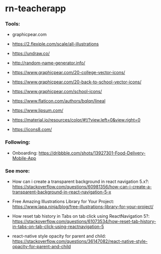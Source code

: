# rn-teacherapp

### Tools:

- graphicpear.com

- https://2.flexiple.com/scale/all-illustrations

- https://undraw.co/

- http://random-name-generator.info/

- https://www.graphicpear.com/20-college-vector-icons/

- https://www.graphicpear.com/20-back-to-school-vector-icons/

- https://www.graphicpear.com/school-icons/

- https://www.flaticon.com/authors/bqlqn/lineal

- https://www.lipsum.com/

- https://material.io/resources/color/#!/?view.left=0&view.right=0

- https://icons8.com/

### Following:

- Onboarding: https://dribbble.com/shots/13927301-Food-Delivery-Mobile-App

### See more:

- How can i create a transparent background in react navigation 5.x?: https://stackoverflow.com/questions/60981356/how-can-i-create-a-transparent-background-in-react-navigation-5-x

- Free Amazing Illustrations Library for Your Project: https://www.lapa.ninja/blog/free-illustrations-library-for-your-project/

- How reset tab history in Tabs on tab click using ReactNavigation 5?: https://stackoverflow.com/questions/61073534/how-reset-tab-history-in-tabs-on-tab-click-using-reactnavigation-5

- react-native style opacity for parent and child: https://stackoverflow.com/questions/36147082/react-native-style-opacity-for-parent-and-child

